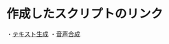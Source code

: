 # 作成したスクリプトのリンク
・[テキスト生成](https://github.com/hamster3156/TextToSpeech)
・[音声合成](https://github.com/hamster3156/ChatGPT_API)

